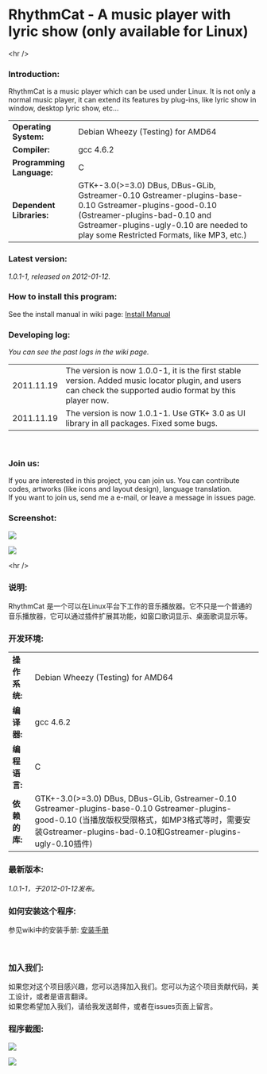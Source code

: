 <h1>RhythmCat - A music player with lyric show (only available for Linux) </h1>


&lt;hr /&gt;


<h3>Introduction:</h3>
<p>RhythmCat is a music player which can be used under Linux. It is not only a normal music player, it can extend its features by plug-ins, like lyric show in window, desktop lyric show, etc...</p>
<table>
<tr>
<td><b>Operating System: </b></td><td>Debian Wheezy (Testing) for AMD64</td>
</tr>
<tr>
<td><b>Compiler: </b></td><td>gcc 4.6.2</td>
</tr>
<tr>
<td><b>Programming Language: </b></td><td>C</td>
</tr>
<tr>
<td><b>Dependent Libraries: </b></td><td>GTK+-3.0(>=3.0) DBus, DBus-GLib, Gstreamer-0.10 Gstreamer-plugins-base-0.10 Gstreamer-plugins-good-0.10 (Gstreamer-plugins-bad-0.10 and Gstreamer-plugins-ugly-0.10 are needed to play some Restricted Formats, like MP3, etc.)</td>
</tr>
</table>
<h3>Latest version: </h3>
<p><i>1.0.1-1, released on 2012-01-12.</i></p>
<h3>How to install this program:</h3>
<p>
See the install manual in wiki page: <a href='http://code.google.com/p/rhythmcat/wiki/InstallManual'>Install Manual</a>
</p>
<h3>Developing log:</h3>
<i>You can see the past logs in the wiki page.</i><br />
<table>
<tr>
<td>2011.11.19</td><td>The version is now 1.0.0-1, it is the first stable version. Added music locator plugin, and users can check the supported audio format by this player now.</td>
</tr>
<tr>
<td>2011.11.19</td><td>The version is now 1.0.1-1. Use GTK+ 3.0 as UI library in all packages. Fixed some bugs.</td>
</tr>
</table>
<br />
<h3>Join us:</h3>
<p>
If you are interested in this project, you can join us. You can contribute codes, artworks (like icons and layout design), language translation.<br>
If you want to join us, send me a e-mail, or leave a message in issues page.<br>
</p>
<h3>Screenshot:</h3>
<p><img src='http://image.rhythmcat.googlecode.com/git/Screenshot1.JPG' /></p>
<p><img src='http://image.rhythmcat.googlecode.com/git/Screenshot2.JPG' /></p>


&lt;hr /&gt;


<h3>说明:</h3>
<p>RhythmCat 是一个可以在Linux平台下工作的音乐播放器。它不只是一个普通的音乐播放器，它可以通过插件扩展其功能，如窗口歌词显示、桌面歌词显示等。</p>
<h3>开发环境:</h3>
<table>
<tr>
<td><b>操作系统: </b></td><td>Debian Wheezy (Testing) for AMD64</td>
</tr>
<tr>
<td><b>编译器: </b></td><td>gcc 4.6.2</td>
</tr>
<tr>
<td><b>编程语言: </b></td><td>C</td>
</tr>
<tr>
<td><b>依赖的库: </b></td><td>GTK+-3.0(>=3.0) DBus, DBus-GLib, Gstreamer-0.10 Gstreamer-plugins-base-0.10 Gstreamer-plugins-good-0.10 (当播放版权受限格式，如MP3格式等时，需要安装Gstreamer-plugins-bad-0.10和Gstreamer-plugins-ugly-0.10插件)</td>
</tr>
</table>
<h3>最新版本: </h3>
<p><i>1.0.1-1，于2012-01-12发布。</i></p>
<h3>如何安装这个程序:</h3>
<p>
参见wiki中的安装手册: <a href='http://code.google.com/p/rhythmcat/wiki/InstallManualCN'>安装手册</a>
</p>
<br />
<h3>加入我们:</h3>
<p>
如果您对这个项目感兴趣，您可以选择加入我们。您可以为这个项目贡献代码，美工设计，或者是语言翻译。<br>
如果您希望加入我们，请给我发送邮件，或者在issues页面上留言。<br>
</p>
<h3>程序截图:</h3>
<p><img src='http://image.rhythmcat.googlecode.com/git/Screenshot1.JPG' /></p>
<p><img src='http://image.rhythmcat.googlecode.com/git/Screenshot2.JPG' /></p>
